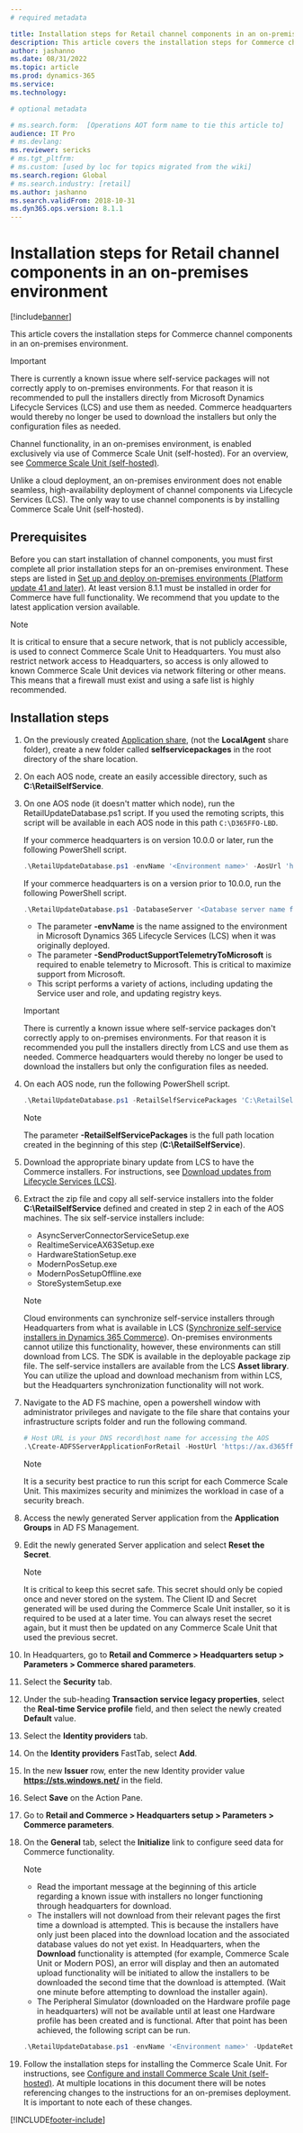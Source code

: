 ```yaml
---
# required metadata

title: Installation steps for Retail channel components in an on-premises environment
description: This article covers the installation steps for Commerce channel components in an on-premises environment. 
author: jashanno
ms.date: 08/31/2022
ms.topic: article
ms.prod: dynamics-365 
ms.service:
ms.technology: 

# optional metadata

# ms.search.form:  [Operations AOT form name to tie this article to]
audience: IT Pro
# ms.devlang: 
ms.reviewer: sericks
# ms.tgt_pltfrm: 
# ms.custom: [used by loc for topics migrated from the wiki]
ms.search.region: Global
# ms.search.industry: [retail]
ms.author: jashanno
ms.search.validFrom: 2018-10-31
ms.dyn365.ops.version: 8.1.1
---
```


# Installation steps for Retail channel components in an on-premises environment

[!include[banner](../includes/banner.md)]

This article covers the installation steps for Commerce channel components in an on-premises environment.

> [!IMPORTANT]
> There is currently a known issue where self-service packages will not correctly apply to on-premises environments. For that reason it is recommended to pull the installers directly from Microsoft Dynamics Lifecycle Services (LCS) and use them as needed. Commerce headquarters would thereby no longer be used to download the installers but only the configuration files as needed.

Channel functionality, in an on-premises environment, is enabled exclusively via use of Commerce Scale Unit (self-hosted). For an overview, see [Commerce Scale Unit (self-hosted)](../../../commerce/dev-itpro/retail-store-system-begin.md). 

Unlike a cloud deployment, an on-premises environment does not enable seamless, high-availability deployment of channel components via Lifecycle Services (LCS). The only way to use channel components is by installing Commerce Scale Unit (self-hosted).

## Prerequisites 

Before you can start installation of channel components, you must first complete all prior installation steps for an on-premises environment. These steps are listed in [Set up and deploy on-premises environments (Platform update 41 and later)](setup-deploy-on-premises-pu41.md). At least version 8.1.1 must be installed in order for Commerce have full functionality. We recommend that you update to the latest application version available.

> [!NOTE]
> It is critical to ensure that a secure network, that is not publicly  accessible, is used to connect Commerce Scale Unit to Headquarters. You must also restrict network access to Headquarters, so access is only allowed to known Commerce Scale Unit devices via network filtering or other means. This means that a firewall must exist and using a safe list is highly recommended.

## Installation steps

1. On the previously created [Application share](setup-deploy-on-premises-pu41.md#setupfile), (not the **LocalAgent** share folder), create a new folder called **selfservicepackages** in the root directory of the share location.  
2. On each AOS node, create an easily accessible directory, such as **C:\RetailSelfService**.
3. On one AOS node (it doesn't matter which node), run the RetailUpdateDatabase.ps1 script. If you used the remoting scripts, this script will be available in each AOS node in this path `C:\D365FFO-LBD`.

     If your commerce headquarters is on version 10.0.0 or later, run the following PowerShell script.
     ```powershell
     .\RetailUpdateDatabase.ps1 -envName '<Environment name>' -AosUrl 'https://ax.d365ffo.onprem.contoso.com/namespaces/AXSF/' -SendProductSupportTelemetryToMicrosoft
     ```

     If your commerce headquarters is on a version prior to 10.0.0, run the following PowerShell script.
     ```powershell
     .\RetailUpdateDatabase.ps1 -DatabaseServer '<Database server name for AOS database>' -DatabaseName '<Database name for AOS database>' -envName '<Environment name>' -RetailSelfServicePackages '<Local path of Retail self-service packages, such as **C:\RetailSelfService**>' -SendProductSupportTelemetryToMicrosoft
     ```

     - The parameter **-envName** is the name assigned to the environment in Microsoft Dynamics 365 Lifecycle Services (LCS) when it was originally deployed.
     - The parameter **-SendProductSupportTelemetryToMicrosoft** is required to enable telemetry to Microsoft. This is critical to maximize support from Microsoft.
     - This script performs a variety of actions, including updating the Service user and role, and updating registry keys.

    > [!IMPORTANT]
    > There is currently a known issue where self-service packages don't correctly apply to on-premises environments. For that reason it is recommended you pull the installers directly from LCS and use them as needed. Commerce headquarters would thereby no longer be used to download the installers but only the configuration files as needed.

4. On each AOS node, run the following PowerShell script.

     ```powershell
     .\RetailUpdateDatabase.ps1 -RetailSelfServicePackages 'C:\RetailSelfService\Packages'
     ```

    > [!NOTE]
    > The parameter **-RetailSelfServicePackages** is the full path location created in the beginning of this step (**C:\RetailSelfService**).

5. Download the appropriate binary update from LCS to have the Commerce installers. For instructions, see [Download updates from Lifecycle Services (LCS)](../migration-upgrade/download-hotfix-lcs.md).
6. Extract the zip file and copy all self-service installers into the folder **C:\RetailSelfService** defined and created in step 2 in each of the AOS machines. The six self-service installers include: 
    - AsyncServerConnectorServiceSetup.exe
    - RealtimeServiceAX63Setup.exe
    - HardwareStationSetup.exe
    - ModernPosSetup.exe
    - ModernPosSetupOffline.exe
    - StoreSystemSetup.exe

     > [!NOTE]
     > Cloud environments can synchronize self-service installers through Headquarters from what is available in LCS ([Synchronize self-service installers in Dynamics 365 Commerce](../../../commerce/dev-itpro/synchronize-installers.md)). On-premises environments cannot utilize this functionality, however, these environments can still download from LCS. The SDK is available in the deployable package zip file. The self-service installers are available from the LCS **Asset library**. You can utilize the upload and download mechanism from within LCS, but the Headquarters synchronization functionality will not work.

7. Navigate to the AD FS machine, open a powershell window with administrator privileges and navigate to the file share that contains your infrastructure scripts folder and run the following command. 
     ```powershell
     # Host URL is your DNS record\host name for accessing the AOS
     .\Create-ADFSServerApplicationForRetail -HostUrl 'https://ax.d365ffo.onprem.contoso.com'
     ```
     > [!NOTE]
     > It is a security best practice to run this script for each Commerce Scale Unit. This maximizes security and minimizes the workload in case of a security breach.

8. Access the newly generated Server application from the **Application Groups** in AD FS Management.
9. Edit the newly generated Server application and select **Reset the Secret**.

     > [!NOTE]
     > It is critical to keep this secret safe. This secret should only be copied once and never stored on the system. The Client ID and Secret generated will be used during the Commerce Scale Unit installer, so it is required to be used at a later time. You can always reset the secret again, but it must then be updated on any Commerce Scale Unit that used the previous secret.

10. In Headquarters, go to **Retail and Commerce \> Headquarters setup \> Parameters \> Commerce shared parameters**.
11. Select the **Security** tab.
12. Under the sub-heading **Transaction service legacy properties**, select the **Real-time Service profile** field, and then select the newly created **Default** value.
13. Select the **Identity providers** tab.
14. On the **Identity providers** FastTab, select **Add**.
15. In the new **Issuer** row, enter the new Identity provider value **https://sts.windows.net/** in the field.
16. Select **Save** on the Action Pane.
17. Go to **Retail and Commerce \> Headquarters setup \> Parameters \> Commerce parameters**.
18. On the **General** tab, select the **Initialize** link to configure seed data for Commerce functionality.

     > [!NOTE]
     > - Read the important message at the beginning of this article regarding a known issue with installers no longer functioning through headquarters for download.
     > - The installers will not download from their relevant pages the first time a download is attempted. This is because the installers have only just been placed into the download location and the associated database values do not yet exist. In Headquarters, when the **Download** functionality is attempted (for example, Commerce Scale Unit or Modern POS), an error will display and then an automated upload functionality will be initiated to allow the installers to be downloaded the second time that the download is attempted. (Wait one minute before attempting to download the installer again).
     > - The Peripheral Simulator (downloaded on the Hardware profile page in headquarters) will not be available until at least one Hardware profile has been created and is functional. After that point has been achieved, the following script can be run.
     >
     > ```powershell
     > .\RetailUpdateDatabase.ps1 -envName '<Environment name>' -UpdateRetailHardwareProfileSelfServicePackage
     > ```

19. Follow the installation steps for installing the Commerce Scale Unit. For instructions, see [Configure and install Commerce Scale Unit (self-hosted)](../../../commerce/dev-itpro/retail-store-scale-unit-configuration-installation.md).  At multiple locations in this document there will be notes referencing changes to the instructions for an on-premises deployment. It is important to note each of these changes. 


[!INCLUDE[footer-include](../../../includes/footer-banner.md)]
